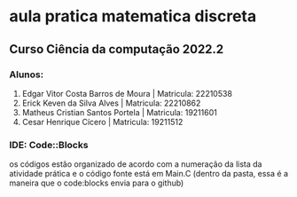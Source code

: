 # aula pratica matematica discreta
## Curso Ciência da computação 2022.2

### Alunos:

1. Edgar Vitor Costa Barros de Moura | Matricula: 22210538
2. Erick Keven da Silva Alves | Matricula: 22210862
3. Matheus Cristian Santos Portela | Matricula: 19211601
4. Cesar Henrique Cícero | Matricula: 19211512

### IDE: Code::Blocks

os códigos estão organizado de acordo com a numeração da lista da atividade prática e o código fonte está em Main.C (dentro da pasta, essa é a maneira que o code:blocks envia para o github)
